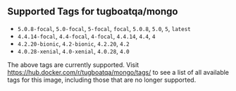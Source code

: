 ## Supported Tags for tugboatqa/mongo

* `5.0.8-focal`, `5.0-focal`, `5-focal`, `focal`, `5.0.8`, `5.0`, `5`, `latest`
* `4.4.14-focal`, `4.4-focal`, `4-focal`, `4.4.14`, `4.4`, `4`
* `4.2.20-bionic`, `4.2-bionic`, `4.2.20`, `4.2`
* `4.0.28-xenial`, `4.0-xenial`, `4.0.28`, `4.0`

The above tags are currently supported. Visit https://hub.docker.com/r/tugboatqa/mongo/tags/ to see a list of all available tags for this image, including those that are no longer supported.
